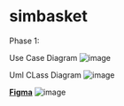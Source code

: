 # simbasket

Phase 1:

Use Case Diagram
![image](https://github.com/user-attachments/assets/b01de5ac-2b82-417a-a80e-f5335ab3dd2a)

Uml CLass Diagram
![image](https://github.com/user-attachments/assets/090e14f1-fcf4-4c43-a196-2d999358bf09)

[**Figma**](https://www.figma.com/board/q5P8cby9wfSqnHMFcDRle2/SimBasket?node-id=0-1&t=TMLxnFhI2ENEceSw-1)
![image](https://github.com/user-attachments/assets/dc702d82-0a21-4fd0-b35b-ab9fa9d2126c)

